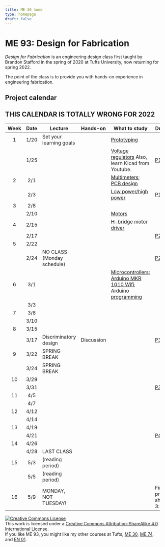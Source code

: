 ```yaml
---
title: ME 30 home
type: homepage
draft: false
---
```


# ME 93: Design for Fabrication

_Design for Fabrication_ is an engineering design class first taught by Brandon Stafford in the spring of 2020 at Tufts University, now returning for spring 2022.

The point of the class is to provide you with hands-on experience in engineering fabrication.

## Project calendar

## THIS CALENDAR IS TOTALLY WRONG FOR 2022
| Week | Date  | Lecture                                    | Hands-on                      | What to study                                                            | Due dates                                                     |
|:----:|:-----:|--------------------------------------------|-------------------------------|--------------------------------------------------------------------------|---------------------------------------------------------------|
|  1   | 1/20  | Set your learning goals                    |                               | [Prototyping](http://andnowforelectronics.com/notes/prototyping/)        |                                                               |
|      | 1/25  |                                            |                               | [Voltage regulators](http://andnowforelectronics.com/notes/voltage-regulation/) Also, learn Kicad from Youtube. |     [P1   proto](http://andnowforelectronics.com/logistics/projects/#project-1-build-a-breadboard-power-supply) |
|  2   | 2/1   |                                            |                               | [Multimeters](http://andnowforelectronics.com/notes/multimeter/); [PCB design](http://andnowforelectronics.com/notes/pcb/)    |          |
|      | 2/3   |                                            |                               | [Low power/high power](http://andnowforelectronics.com/notes/low-power-high-power/) |     [P1 PCB](http://andnowforelectronics.com/logistics/projects/#project-1-build-a-breadboard-power-supply)    |
|  3   | 2/8   |                                            |                               |                                                                          |                                                               |
|      | 2/10  |                                            |                               | [Motors](http://andnowforelectronics.com/notes/motors/)                  |                                                               |
|  4   | 2/15  |                                            |                               | [H-bridge motor driver](http://andnowforelectronics.com/notes/h-bridge/) |                                                               |
|      | 2/17  |                                            |                               |                                                                          | [P2 proto](http://andnowforelectronics.com/logistics/projects/#project-2-build-an-h-bridge-motor-controller)                                                      |
|  5   | 2/22  |                                            |                               |                                                                          |                                                               |
|      | 2/24  | NO CLASS (Monday schedule)                 |                               |                                                                          | [P2 PCB](http://andnowforelectronics.com/logistics/projects/#project-2-build-an-h-bridge-motor-controller)                                                        |
|  6   | 3/1   |                                            |                               | [Microcontrollers](http://andnowforelectronics.com/notes/microcontrollers/); [Arduino MKR 1010 Wifi](http://andnowforelectronics.com/notes/arduino-mkr-wifi-1010-hardware/); [Arduino programming](http://andnowforelectronics.com/notes/arduino-programming/)     |          |
|      | 3/3   |                                            |                               |                                                                          |                                                               |
|  7   | 3/8   |                                            |                               |                                                                          |                                                               |
|      | 3/10  |                                            |                               |                                                                          |                                                               |
|  8   | 3/15  |                                            |                               |                                                                          |                                                               |
|      | 3/17  | Discriminatory design                      | Discussion                    |                                                                          | [P3 proto](http://andnowforelectronics.com/logistics/projects/#project-3-build-an-electromechanical-game)                                                      |
|  9   | 3/22  | SPRING BREAK                               |                               |                                                                          |                                                               |
|      | 3/24  | SPRING BREAK                               |                               |                                                                          |                                                               |
|  10  | 3/29  |                                            |                               |                                                                          |                                                               |
|      | 3/31  |                                            |                               |                                                                          | [P3 final](http://andnowforelectronics.com/logistics/projects/#project-3-build-an-electromechanical-game)                                                      |
|  11  | 4/5   |                                            |                               |                                                                          |                                                               |
|      | 4/7   |                                            |                               |                                                                          |                                                               |
|  12  | 4/12  |                                            |                               |                                                                          |                                                               |
|      | 4/14  |                                            |                               |                                                                          |                                                               |
|  13  | 4/19  |                                            |                               |                                                                          |                                                               |
|      | 4/21  |                                            |                               |                                                                          | [P4 proto](http://andnowforelectronics.com/logistics/projects/#project-4-build-an-intrepid-robot-that-traverses-the-sec)                                                      |
|  14  | 4/26  |                                            |                               |                                                                          |                                                               |
|      | 4/28  | LAST CLASS                                 |                               |                                                                          |                                                               |
|  15  | 5/3   | (reading period)                           |                               |                                                                          |                                                               |
|      | 5/5   | (reading period)                           |                               |                                                                          |                                                               |
|  16  | 5/9   | MONDAY, NOT TUESDAY!                       |                               |                                                                          | Final project showcase, 3:30 PM                               |

[![Creative Commons License](https://i.creativecommons.org/l/by-sa/4.0/88x31.png)](http://creativecommons.org/licenses/by-sa/4.0/)  
This work is licensed under a [Creative Commons Attribution-ShareAlike 4.0 International License](http://creativecommons.org/licenses/by-sa/4.0/).  
If you like ME 93, you might like my other courses at Tufts, [ME 30](http://andnowforelectronics.com), [ME 74](http://makesomethingreal.org), and [EN 01](http://hwtmkstff.com).

